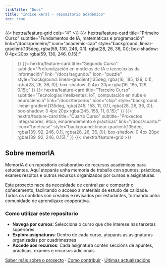 ```yaml
---
linkTitle: "Docs"
title: "Índice xeral - repositorio académico"
toc: true
---
```


<div class="hx-mt-16"></div>

{{< hextra/feature-grid cols="4" >}}
  {{< hextra/feature-card
    title="Primeiro Curso"
    subtitle="Fundamentos de IA, matemáticas e programación"
    link="/docs/primeiro/"
    icon="academic-cap"
    style="background: linear-gradient(135deg, rgba(59, 130, 246, 0.1), rgba(28, 26, 36, 0)); box-shadow: 0 4px 20px rgba(59, 130, 246, 0.15);"
  >}}
  {{< hextra/feature-card
    title="Segundo Curso"
    subtitle="Profundización en modelos de IA e tecnoloxías da información"
    link="/docs/segundo/"
    icon="puzzle"
    style="background: linear-gradient(135deg, rgba(16, 185, 129, 0.1), rgba(28, 26, 36, 0)); box-shadow: 0 4px 20px rgba(16, 185, 129, 0.15);"
  >}}
  {{< hextra/feature-card
    title="Terceiro Curso"
    subtitle="Tecnologías Intelixentes: IoT, computación en nube e neurociencia"
    link="/docs/terceiro/"
    icon="chip"
    style="background: linear-gradient(135deg, rgba(245, 158, 11, 0.1), rgba(28, 26, 36, 0)); box-shadow: 0 4px 20px rgba(245, 158, 11, 0.15);"
  >}}
  {{< hextra/feature-card
    title="Cuarto Curso"
    subtitle="Proxectos integradores, ética, emprendemento e prácticas"
    link="/docs/cuarto/"
    icon="briefcase"
    style="background: linear-gradient(135deg, rgba(139, 92, 246, 0.1), rgba(28, 26, 36, 0)); box-shadow: 0 4px 20px rgba(139, 92, 246, 0.15);"
  >}}
{{< /hextra/feature-grid >}}

<div class="hx-mt-16"></div>

## Sobre memorIA

MemorIA é un repositorio colaborativo de recursos académicos para estudantes. Aquí atoparás unha memoria de traballo con apuntes, prácticas, exames resoltos e outros recursos organizados por cursos e asignaturas.

Este proxecto nace da necesidade de centralizar e compartir o coñecemento, facilitando o acceso a materiais de estudo de calidade. Todos os contidos son creados e revisados por estudantes, formando unha comunidade de aprendizaxe cooperativa.

### Como utilizar este repositorio

- **Navega por cursos**: Selecciona o curso que che interese nas tarxetas superiores
- **Explora asignaturas**: Dentro de cada curso, atoparás as asignaturas organizadas por cuadrimestres
- **Accede aos recursos**: Cada asignatura contén seccións de apuntes, prácticas, exames e recursos adicionais

[Saber máis sobre o proxecto](/about/) · [Como contribuír](/about/#como-contribuír/) · [Últimas actualizacións](/changelog/)